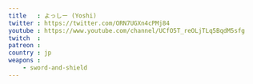 ```yaml
---
title   : よっしー (Yoshi)
twitter : https://twitter.com/ORN7UGXn4cPMj84
youtube : https://www.youtube.com/channel/UCfO5T_reOLjTLq5BqdM5sfg
twitch  :
patreon :
country : jp
weapons :
    - sword-and-shield
---
```

